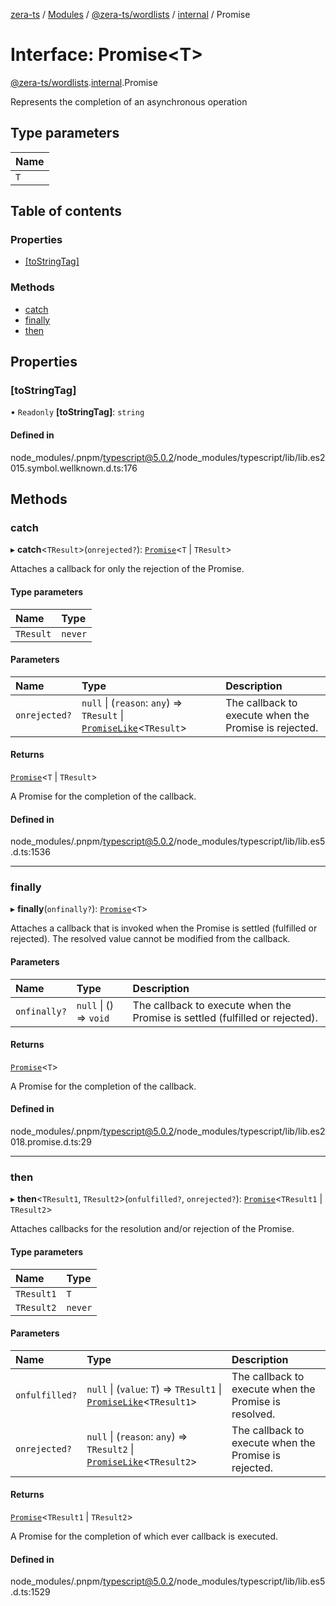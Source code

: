 [zera-ts](../README.md) / [Modules](../modules.md) / [@zera-ts/wordlists](../modules/zera_ts_wordlists.md) / [internal](../modules/zera_ts_wordlists.internal.md) / Promise

# Interface: Promise<T\>

[@zera-ts/wordlists](../modules/zera_ts_wordlists.md).[internal](../modules/zera_ts_wordlists.internal.md).Promise

Represents the completion of an asynchronous operation

## Type parameters

| Name |
| :------ |
| `T` |

## Table of contents

### Properties

- [[toStringTag]](zera_ts_wordlists.internal.Promise.md#[tostringtag])

### Methods

- [catch](zera_ts_wordlists.internal.Promise.md#catch)
- [finally](zera_ts_wordlists.internal.Promise.md#finally)
- [then](zera_ts_wordlists.internal.Promise.md#then)

## Properties

### [toStringTag]

• `Readonly` **[toStringTag]**: `string`

#### Defined in

node_modules/.pnpm/typescript@5.0.2/node_modules/typescript/lib/lib.es2015.symbol.wellknown.d.ts:176

## Methods

### catch

▸ **catch**<`TResult`\>(`onrejected?`): [`Promise`](../modules/zera_ts_wordlists.internal.md#promise)<`T` \| `TResult`\>

Attaches a callback for only the rejection of the Promise.

#### Type parameters

| Name | Type |
| :------ | :------ |
| `TResult` | `never` |

#### Parameters

| Name | Type | Description |
| :------ | :------ | :------ |
| `onrejected?` | ``null`` \| (`reason`: `any`) => `TResult` \| [`PromiseLike`](zera_ts_wordlists.internal.PromiseLike.md)<`TResult`\> | The callback to execute when the Promise is rejected. |

#### Returns

[`Promise`](../modules/zera_ts_wordlists.internal.md#promise)<`T` \| `TResult`\>

A Promise for the completion of the callback.

#### Defined in

node_modules/.pnpm/typescript@5.0.2/node_modules/typescript/lib/lib.es5.d.ts:1536

___

### finally

▸ **finally**(`onfinally?`): [`Promise`](../modules/zera_ts_wordlists.internal.md#promise)<`T`\>

Attaches a callback that is invoked when the Promise is settled (fulfilled or rejected). The
resolved value cannot be modified from the callback.

#### Parameters

| Name | Type | Description |
| :------ | :------ | :------ |
| `onfinally?` | ``null`` \| () => `void` | The callback to execute when the Promise is settled (fulfilled or rejected). |

#### Returns

[`Promise`](../modules/zera_ts_wordlists.internal.md#promise)<`T`\>

A Promise for the completion of the callback.

#### Defined in

node_modules/.pnpm/typescript@5.0.2/node_modules/typescript/lib/lib.es2018.promise.d.ts:29

___

### then

▸ **then**<`TResult1`, `TResult2`\>(`onfulfilled?`, `onrejected?`): [`Promise`](../modules/zera_ts_wordlists.internal.md#promise)<`TResult1` \| `TResult2`\>

Attaches callbacks for the resolution and/or rejection of the Promise.

#### Type parameters

| Name | Type |
| :------ | :------ |
| `TResult1` | `T` |
| `TResult2` | `never` |

#### Parameters

| Name | Type | Description |
| :------ | :------ | :------ |
| `onfulfilled?` | ``null`` \| (`value`: `T`) => `TResult1` \| [`PromiseLike`](zera_ts_wordlists.internal.PromiseLike.md)<`TResult1`\> | The callback to execute when the Promise is resolved. |
| `onrejected?` | ``null`` \| (`reason`: `any`) => `TResult2` \| [`PromiseLike`](zera_ts_wordlists.internal.PromiseLike.md)<`TResult2`\> | The callback to execute when the Promise is rejected. |

#### Returns

[`Promise`](../modules/zera_ts_wordlists.internal.md#promise)<`TResult1` \| `TResult2`\>

A Promise for the completion of which ever callback is executed.

#### Defined in

node_modules/.pnpm/typescript@5.0.2/node_modules/typescript/lib/lib.es5.d.ts:1529
